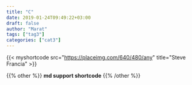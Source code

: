 ```yaml
---
title: "C"
date: 2019-01-24T09:49:22+03:00
draft: false
author: "Marat"
tags: ["tag3"]
categories: ["cat3"]
---
```


{{< myshortcode src="https://placeimg.com/640/480/any" title="Steve Francia" >}}

{{% other %}}
**md support shortcode**
{{% /other %}}